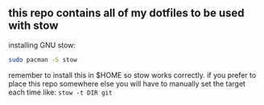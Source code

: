 ## this repo contains all of my dotfiles to be used with stow

installing GNU stow:

```bash
sudo pacman -S stow
```

remember to install this in $HOME so stow works correctly.
if you prefer to place this repo somewhere else you will have to
manually set the target each time like: ```stow -t DIR git```
